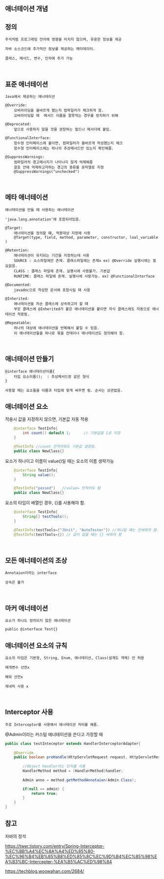 ## 애너테이션 개념

## 정의
    주석처럼 프로그래밍 언어에 영향을 미치지 않으며, 유용한 정보를 제공

    자바 소스코드에 추가적인 정보를 제공하는 메타데이터.

    클래스, 메서드, 변수, 인자에 추가 가능
</br>

## 표준 애너테이션

    Java에서 제공하는 애너테이션    

    @Override: 
        오버라이딩을 올바르게 했는지 컴파일러가 체크하게 함.
        오버라이딩할 때  메서드 이름을 잘못적는 경우를 방지하기 위해

    @Deprecated:
        앞으로 사용하지 않을 것을 권장하는 필드나 메서더에 붙임.
    
    @FunctionalInterface:
        함수형 인터페이스에 붙이면, 컴파일러가 올바르게 작성했는지 체크
        함수형 인터페이스에는 하나의 추상메서드만 있는지 확인해줌.

    @SuppressWarnings:
        컴파일러의 경고메시지가 나타나지 않게 억제해줌
        괄호 안에 억제하고자하는 경고의 종류를 문자열로 지정 
        @SuppressWarnings("unchecked")
</br>

## 메타 애너테이션

    애너테이션을 만들 때 사용하는 애너테이션

    'java.lang.annotation'에 포함되어있음.

    @Target:
        애너테이션을 정의할 떄, 적용대상 지정에 사용
        @Target(type, field, method, parameter, constructor, loal_variable )

    @Retention:
        애너테이션이 유지되는 기간을 지정하는데 사용
        SOURCE : 소스파일에만 존재. 클래스파일에는 존재x ex) @Override 실행시에는 필요없음.
        CLASS : 클래스 파일에 존재. 실행시에 사용불가. 기본값
        RUNTIME: 클래스 파일에 존재. 실행시에 사용가능. ex) @FunctionalInterface 

    @Documented: 
        javadoc으로 작성한 문서에 포함시킬 때 사용

    @Inherited:
        애너테이션을 자손 클래스에 상속하고자 할 때
        부모 클래스에 @Inherited가 붙은 애너태이션을 붙이면 자식 클래스에도 자동으로 애너테이션 적용됨.

    @Repeatable:
        하나의 대상에 애너테이션을 반복해서 붙일 수 있음.
        이 애너테이션들을 하나로 묶을 컨테이너 애너테이션도 정의해야 함.
</br>

## 애너테이션 만들기 

    @interface 애너테이션이름{
        타입 요소이름();  : 추상메서드랑 같은 형식
    }

    사용할 때는 요소들을 이름과 타입에 맞게 써주면 됨. 순서는 상관없음.

## 애너테이션 요소 
적용시 값을 지정하지 않으면, 기본값 자동 적용
```java
    @interface TestInfo{
        int count() default 1;      // 기본값을 1로 지정
    }

    @TestInfo //count 안적어줘도 기본값 설정됨.
    public class NewClass{}
```
요소가 하나이고 이름이 value()일 때는 요소의 이름 생략가능
```java
    @interface TestInfo{
        String value();
    }

    @TestInfo("passed")   //value= 안적어도 됨
    public class NewClass{}
```
요소의 타입이 배열인 경우, {}를 사용해야 함.
```java
    @interface TestInfo{
        String[] testTools();
    }

    @TestInfo(testTools={"JUnit", "AutoTester"}) //하나일 떄는 안써줘야 함.
    @TestInfo(testTools={}) // 값이 없을 떄는 {} 써줘야 함
```
</br>

## 모든 애너테이션의 조상

    Annotaion이라는 interface

    상속은 불가
</br>

## 마커 애너테이션

    요소가 하나도 정의되지 않은 애너테이션

    public @interface Test{}

## 애너테이션 요소의 규칙 

    요소의 타입은 기본형, String, Enum, 애너테이션, Class(설계도 객체) 만 허용

    매개변수 선언x 

    예외 선언x

    제네릭 사용 x
</br>

## Interceptor 사용

    주로 Interceptor를 사용해서 애너테이션 처리를 해줌.

@Admin이라는 커스텀 애너테이션을 쓴다고 가정할 때
```java
public class testInteceptor extends HandlerInterceptorAdapter{
    
    @Override
    public boolean preHandle(HttpServletRequest request, HttpServletResponse response, Object handler) throws Exception {
        
        //Object handler라는 인자를 사용
        HandlerMethod method = (HandlerMethod)handler;
        
        Admin anno = method.getMethodAnnotaion(Admin.Class);

        if(null == admin) {
            return true;
        }
    }
}
```


## 참고
자바의 정석

https://twer.tistory.com/entry/Spring-Interceptor-%EC%BB%A4%EC%8A%A4%ED%85%80-%EC%96%B4%EB%85%B8%ED%85%8C%EC%9D%B4%EC%85%98%EA%B3%BC-Intercepter-%EA%B5%AC%ED%98%84

https://techblog.woowahan.com/2684/